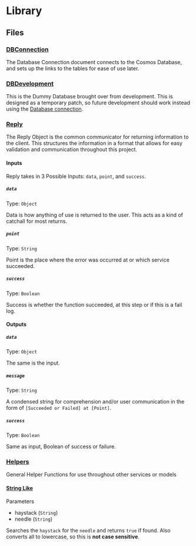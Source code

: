 # Library
## Files 
### [DBConnection](DBConnection.js) 
The Database Connection document connects to the Cosmos Database, and sets up the links to the tables for ease of use later. 

### [DBDevelopment](DBDevelopment.js)
This is the Dummy Database brought over from development. This is designed as a temporary patch, so future development should work instead using the [Database connection](DBConnection.js). 

### [Reply](Reply.js) 
The Reply Object is the common communicator for returning information to the client. This structures the information in a format that allows for easy validation and communication throughout this project. 
#### Inputs
Reply takes in 3 Possible Inputs: `data`, `point`, and `success`. 

##### `data`
Type: `Object`

Data is how anything of use is returned to the user. This acts as a kind of catchall for most returns. 

##### `point`
Type: `String`

Point is the place where the error was occurred at or which service succeeded. 

##### `success`
Type: `Boolean`

Success is whether the function succeeded, at this step or if this is a fail log.

#### Outputs
##### `data`
Type: `Object`

The same is the input.

##### `message`
Type: `String`

A condensed string for comprehension and/or user communication in the form of `[Succeeded or Failed] at [Point]`. 

##### `success`
Type: `Boolean`

Same as input, Boolean of success or failure. 

### [Helpers](Helpers.js)
General Helper Functions for use throughout other services or models 

#### [String Like](Helpers.js#strLike)
Parameters
- haystack (`String`)
- needle (`String`)

Searches the `haystack` for the `needle` and returns `true` if found. Also converts all to lowercase, so this is **not case sensitive**.